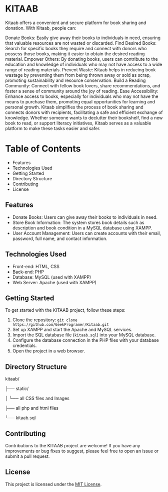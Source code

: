 # KITAAB
Kitaab offers a convenient and secure platform for book sharing and donation. With Kitaab, people can:

Donate Books: Easily give away their books to individuals in need, ensuring that valuable resources are not wasted or discarded.
Find Desired Books: Search for specific books they require and connect with donors who possess those books, making it easier to obtain the desired reading material.
Empower Others: By donating books, users can contribute to the education and knowledge of individuals who may not have access to a wide range of reading materials.
Prevent Waste: Kitaab helps in reducing book wastage by preventing them from being thrown away or sold as scrap, promoting sustainability and resource conservation.
Build a Reading Community: Connect with fellow book lovers, share recommendations, and foster a sense of community around the joy of reading.
Ease Accessibility: Enhance access to books, especially for individuals who may not have the means to purchase them, promoting equal opportunities for learning and personal growth.
Kitaab simplifies the process of book sharing and connects donors with recipients, facilitating a safe and efficient exchange of knowledge. Whether someone wants to declutter their bookshelf, find a new book to read, or support literacy initiatives, Kitaab serves as a valuable platform to make these tasks easier and safer.


# Table of Contents
* Features
* Technologies Used
* Getting Started
* Directory Structure
* Contributing
* License

## Features

- Donate Books: Users can give away their books to individuals in need.
- Store Book Information: The system stores book details such as description and book condition in a MySQL database using XAMPP.
- User Account Management: Users can create accounts with their email, password, full name, and contact information.

## Technologies Used

- Front-end: HTML, CSS
- Back-end: PHP
- Database: MySQL (used with XAMPP)
- Web Server: Apache (used with XAMPP)

## Getting Started

To get started with the KITAAB project, follow these steps:

1. Clone the repository: `git clone https://github.com/GeekProgramer/Kitaab.git`
2. Set up XAMPP and start the Apache and MySQL services.
3. Import the SQL database file (`kitaab.sql`) into your MySQL database.
4. Configure the database connection in the PHP files with your database credentials.
5. Open the project in a web browser.

## Directory Structure

kitaab/

├── static/

│ └── all CSS files and Images

├── all php and html files

└── kitaab.sql


## Contributing

Contributions to the KITAAB project are welcome! If you have any improvements or bug fixes to suggest, please feel free to open an issue or submit a pull request.

## License

This project is licensed under the [MIT License](LICENSE).

